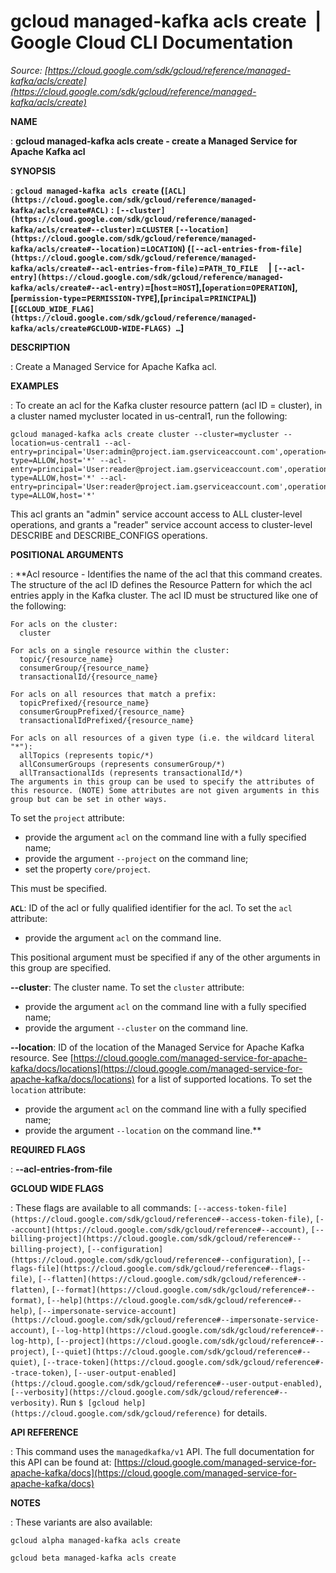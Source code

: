 # gcloud managed-kafka acls create  |  Google Cloud CLI Documentation

*Source: [https://cloud.google.com/sdk/gcloud/reference/managed-kafka/acls/create](https://cloud.google.com/sdk/gcloud/reference/managed-kafka/acls/create)*

**NAME**

: **gcloud managed-kafka acls create - create a Managed Service for Apache Kafka acl**

**SYNOPSIS**

: **`gcloud managed-kafka acls create` (`[ACL](https://cloud.google.com/sdk/gcloud/reference/managed-kafka/acls/create#ACL)` : `[--cluster](https://cloud.google.com/sdk/gcloud/reference/managed-kafka/acls/create#--cluster)`=`CLUSTER` `[--location](https://cloud.google.com/sdk/gcloud/reference/managed-kafka/acls/create#--location)`=`LOCATION`) (`[--acl-entries-from-file](https://cloud.google.com/sdk/gcloud/reference/managed-kafka/acls/create#--acl-entries-from-file)`=`PATH_TO_FILE`     | `[--acl-entry](https://cloud.google.com/sdk/gcloud/reference/managed-kafka/acls/create#--acl-entry)`=[`host`=`HOST`],[`operation`=`OPERATION`],[`permission-type`=`PERMISSION-TYPE`],[`principal`=`PRINCIPAL`]) [`[GCLOUD_WIDE_FLAG](https://cloud.google.com/sdk/gcloud/reference/managed-kafka/acls/create#GCLOUD-WIDE-FLAGS) …`]**

**DESCRIPTION**

: Create a Managed Service for Apache Kafka acl.

**EXAMPLES**

: To create an acl for the Kafka cluster resource pattern (acl ID = cluster), in a
cluster named mycluster located in us-central1, run the following:

```
gcloud managed-kafka acls create cluster --cluster=mycluster --location=us-central1 --acl-entry=principal='User:admin@project.iam.gserviceaccount.com',operation=ALL,permission-type=ALLOW,host='*' --acl-entry=principal='User:reader@project.iam.gserviceaccount.com',operation=DESCRIBE,permission-type=ALLOW,host='*' --acl-entry=principal='User:reader@project.iam.gserviceaccount.com',operation=DESCRIBE_CONFIGS,permission-type=ALLOW,host='*'
```

This acl grants an "admin" service account access to ALL cluster-level
operations, and grants a "reader" service account access to cluster-level
DESCRIBE and DESCRIBE_CONFIGS operations.

**POSITIONAL ARGUMENTS**

: **Acl resource - Identifies the name of the acl that this command creates.
The structure of the acl ID defines the Resource Pattern for which the acl
entries apply in the Kafka cluster. The acl ID must be structured like one of
the following:

```
For acls on the cluster:
  cluster
```

```
For acls on a single resource within the cluster:
  topic/{resource_name}
  consumerGroup/{resource_name}
  transactionalId/{resource_name}
```

```
For acls on all resources that match a prefix:
  topicPrefixed/{resource_name}
  consumerGroupPrefixed/{resource_name}
  transactionalIdPrefixed/{resource_name}
```

```
For acls on all resources of a given type (i.e. the wildcard literal "*"):
  allTopics (represents topic/*)
  allConsumerGroups (represents consumerGroup/*)
  allTransactionalIds (represents transactionalId/*)
The arguments in this group can be used to specify the attributes of this resource. (NOTE) Some attributes are not given arguments in this group but can be set in other ways.
```

To set the `project` attribute:

- provide the argument `acl` on the command line with a fully specified
name;
- provide the argument `--project` on the command line;
- set the property `core/project`.

This must be specified.

**`ACL`**:
ID of the acl or fully qualified identifier for the acl.
To set the `acl` attribute:

- provide the argument `acl` on the command line.

This positional argument must be specified if any of the other arguments in this
group are specified.

**--cluster**:
The cluster name.
To set the `cluster` attribute:

- provide the argument `acl` on the command line with a fully specified
name;
- provide the argument `--cluster` on the command line.

**--location**:
ID of the location of the Managed Service for Apache Kafka resource. See [https://cloud.google.com/managed-service-for-apache-kafka/docs/locations](https://cloud.google.com/managed-service-for-apache-kafka/docs/locations)
for a list of supported locations.
To set the `location` attribute:

- provide the argument `acl` on the command line with a fully specified
name;
- provide the argument `--location` on the command line.**

**REQUIRED FLAGS**

: **--acl-entries-from-file**

**GCLOUD WIDE FLAGS**

: These flags are available to all commands: `[--access-token-file](https://cloud.google.com/sdk/gcloud/reference#--access-token-file)`,
`[--account](https://cloud.google.com/sdk/gcloud/reference#--account)`, `[--billing-project](https://cloud.google.com/sdk/gcloud/reference#--billing-project)`,
`[--configuration](https://cloud.google.com/sdk/gcloud/reference#--configuration)`,
`[--flags-file](https://cloud.google.com/sdk/gcloud/reference#--flags-file)`,
`[--flatten](https://cloud.google.com/sdk/gcloud/reference#--flatten)`, `[--format](https://cloud.google.com/sdk/gcloud/reference#--format)`, `[--help](https://cloud.google.com/sdk/gcloud/reference#--help)`, `[--impersonate-service-account](https://cloud.google.com/sdk/gcloud/reference#--impersonate-service-account)`,
`[--log-http](https://cloud.google.com/sdk/gcloud/reference#--log-http)`,
`[--project](https://cloud.google.com/sdk/gcloud/reference#--project)`, `[--quiet](https://cloud.google.com/sdk/gcloud/reference#--quiet)`, `[--trace-token](https://cloud.google.com/sdk/gcloud/reference#--trace-token)`, `[--user-output-enabled](https://cloud.google.com/sdk/gcloud/reference#--user-output-enabled)`,
`[--verbosity](https://cloud.google.com/sdk/gcloud/reference#--verbosity)`.
Run `$ [gcloud help](https://cloud.google.com/sdk/gcloud/reference)` for details.

**API REFERENCE**

: This command uses the `managedkafka/v1` API. The full documentation
for this API can be found at: [https://cloud.google.com/managed-service-for-apache-kafka/docs](https://cloud.google.com/managed-service-for-apache-kafka/docs)

**NOTES**

: These variants are also available:

```
gcloud alpha managed-kafka acls create
```

```
gcloud beta managed-kafka acls create
```